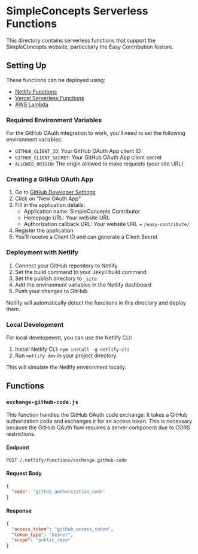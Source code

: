 # SimpleConcepts Serverless Functions

This directory contains serverless functions that support the SimpleConcepts website, particularly the Easy Contribution feature.

## Setting Up

These functions can be deployed using:
- [Netlify Functions](https://www.netlify.com/products/functions/)
- [Vercel Serverless Functions](https://vercel.com/docs/concepts/functions/serverless-functions)
- [AWS Lambda](https://aws.amazon.com/lambda/)

### Required Environment Variables

For the GitHub OAuth integration to work, you'll need to set the following environment variables:

- `GITHUB_CLIENT_ID`: Your GitHub OAuth App client ID
- `GITHUB_CLIENT_SECRET`: Your GitHub OAuth App client secret
- `ALLOWED_ORIGIN`: The origin allowed to make requests (your site URL)

### Creating a GitHub OAuth App

1. Go to [GitHub Developer Settings](https://github.com/settings/developers)
2. Click on "New OAuth App"
3. Fill in the application details:
   - Application name: SimpleConcepts Contributor
   - Homepage URL: Your website URL
   - Authorization callback URL: Your website URL + `/easy-contribute/`
4. Register the application
5. You'll receive a Client ID and can generate a Client Secret

### Deployment with Netlify

1. Connect your GitHub repository to Netlify
2. Set the build command to your Jekyll build command
3. Set the publish directory to `_site`
4. Add the environment variables in the Netlify dashboard
5. Push your changes to GitHub

Netlify will automatically detect the functions in this directory and deploy them.

### Local Development

For local development, you can use the Netlify CLI:

1. Install Netlify CLI: `npm install -g netlify-cli`
2. Run `netlify dev` in your project directory

This will simulate the Netlify environment locally.

## Functions

### `exchange-github-code.js`

This function handles the GitHub OAuth code exchange. It takes a GitHub authorization code and exchanges it for an access token. This is necessary because the GitHub OAuth flow requires a server component due to CORS restrictions.

#### Endpoint

```
POST /.netlify/functions/exchange-github-code
```

#### Request Body

```json
{
  "code": "github_authorization_code"
}
```

#### Response

```json
{
  "access_token": "github_access_token",
  "token_type": "bearer",
  "scope": "public_repo"
}
```
